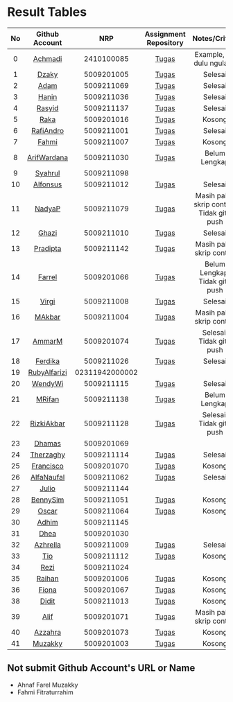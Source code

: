 # Result Tables

| No | Github Account | NRP |Assignment Repository | Notes/Critics | Work-Tier |
|:--:|:--------------:|:---:|:---------------------:|:-------------:|:-----:|
|0| [Achmadi](https://github.com/mekatronik-achmadi/) | 2410100085 | [Tugas](https://github.com/mekatronik-achmadi/tugas-sinyal) | Example, S1 dulu ngulang | S |
|1| [Dzaky](https://github.com/dzakyadlh) | 5009201005 | [Tugas](https://github.com/dzakyadlh/signal-assignment-1) | Selesai | A | 
|2| [Adam](https://github.com/AdamM1-36) | 5009211069 | [Tugas](https://github.com/AdamM1-36/tugas-sinyal) | Selesai | A |
|3| [Hanin](https://github.com/haninsyamsi036) | 5009211036 | [Tugas](https://github.com/haninsyamsi036/Signal-Course) | Selesai | A |
|4| [Rasyid](https://github.com/rsydfddn) | 5009211137 | [Tugas](https://github.com/rsydfddn/tugas-sinyal) | Selesai | A |
|5| [Raka](https://github.com/rakamusalim) | 5009201016 | [Tugas](https://github.com/rakamusalim/tugas-sinyal) | Kosong | |
|6| [RafiAndro](https://github.com/RafiAndro) | 5009211001 | [Tugas](https://github.com/RafiAndro/Tugas-1) | Selesai | B |
|7| [Fahmi](https://github.com/ITStudent123) | 5009211007 | [Tugas](https://github.com/ITStudent123/tugas-sinyal) | Kosong | |
|8| [ArifWardana](https://github.com/arifwardana) | 5009211030 | [Tugas](https://github.com/ArifWardana/PSOPythonArifWr) | Belum Lengkap | |
|9| [Syahrul](https://github.com/Syahrulwhyd) | 5009211098 | | | |
|10| [Alfonsus](https://github.com/Alfonsus-Enrico) | 5009211012 | [Tugas](https://github.com/Alfonsus-Enrico/TugasSinyal) | Selesai | A |
|11| [NadyaP](https://github.com/Nonaminggumerah) | 5009211079| [Tugas](https://github.com/Nonaminggumerah/Tugas-1-SPO) | Masih pakai skrip contoh, Tidak git-push | |
|12| [Ghazi](https://github.com/gap125) | 5009211010 | [Tugas](https://github.com/gap125/tugas-sinyal) | Selesai | A |
|13| [Pradipta](https://github.com/Pradipta07) | 5009211142 | [Tugas](https://github.com/Pradipta07/Tugas-PSO) | Masih pakai skrip contoh | |
|14| [Farrel](https://github.com/FarrelFasyaWisnugroho) | 5009201066 | [Tugas](https://github.com/FarrelFasyaWisnugroho/Tugas-Sinyal-1/) | Belum Lengkap, Tidak git-push | |
|15| [Virgi](https://github.com/virgi005) | 5009211008 | [Tugas](https://github.com/virgi005/tugas-Sinyal) | Selesai | A |
|16| [MAkbar](https://github.com/MAkbarMZ) | 5009211004 | [Tugas](https://github.com/MAkbarMZ/TugasSignalProcessing) | Masih pakai skrip contoh | |
|17| [AmmarM](https://github.com/ammarmuzhaffar) | 5009201074 | [Tugas](https://github.com/ammarmuzhaffar/Tugas-Proses-Sinyal-dan-Optimisasi-1) | Selesai, Tidak git-push | B |
|18| [Ferdika](https://github.com/FerdikaPradana) | 5009211026 | [Tugas](https://github.com/FerdikaPradana/tugas-sinyal-1) | Selesai | A |
|19| [RubyAlfarizi](https://github.com/RubiAlfa) | 02311942000002 | | |
|20| [WendyWi](https://github.com/WendyWibowo05) | 5009211115 | [Tugas](https://github.com/WendyWibowo05/Tugas-Sinyal) | Selesai | A |
|21| [MRifan](https://github.com/muhammadrifan2828) | 5009211138 | [Tugas](https://github.com/muhammadrifan2828/tugas-sinyal) | Belum Lengkap | |
|22| [RizkiAkbar](https://github.com/RizkiAkbar12) | 5009211128 | [Tugas](https://github.com/RizkiAkbar12/Tugas-SPO) | Selesai, Tidak git-push | B |
|23| [Dhamas](https://github.com/Dhamas1902) | 5009201069 | | |
|24| [Therzaghy](https://github.com/harrytherzaghy) | 5009211114 | [Tugas](https://github.com/harrytherzaghy/Tugas-PSO) | Selesai | B |
|25| [Francisco](https://github.com/FranciscoReza) | 5009201070 | [Tugas](https://github.com/FranciscoReza/Tugas) | Kosong | |
|26| [AlfaNaufal](https://github.com/lavarrezel) | 5009211062 | [Tugas](https://github.com/lavarrezel/tugas-sinyal-1) | Selesai | A |
|27| [Julio](https://github.com/JulioMaulana) | 5009211144 | | |
|28| [BennySim](https://github.com/bensmtpng) | 5009211051 | [Tugas](https://github.com/bensmtpng/TugasSinyal) | Kosong | |
|29| [Oscar](https://github.com/OscarID) | 5009211064 | [Tugas](https://github.com/OscarID/Tugas-Sinyal) | Kosong | |
|30| [Adhim](https://github.com/Dhimmmmr) | 5009211145 | | | |
|31| [Dhea](https://github.com/dheatirtaa) | 5009201030 | | | |
|32| [Azhrella](https://github.com/Azhrella) | 5009211009 | [Tugas](https://github.com/Azhrella/tugas-sinyal) | Selesai | B |
|33| [Tio](https://github.com/Zanarkandd) | 5009211112 | [Tugas](https://github.com/Zanarkandd/tugas-sinyal) | Kosong | |
|34| [Rezi](https://github.com/rezira24) | 5009211024 | | |
|35| [Raihan](https://github.com/lazuraihan) | 5009201006 | [Tugas](https://github.com/lazuraihan/tugas-sinyal) | Kosong | |
|36| [Fiona](https://github.com/fionasiahaya) | 5009201067 | [Tugas](https://github.com/fionasiahaya/tugas-sinyal) | Kosong | |
|38| [Didit](https://github.com/diditpradipta) | 5009211013 | [Tugas](https://github.com/diditpradipta/tugas-sinyal) | Kosong | |
|39| [Alif](https://github.com/AlifRisyanS) | 5009201071 | [Tugas](https://github.com/AlifRisyanS/Signal-Assigment) | Masih pakai skrip contoh | |
|40| [Azzahra](https://github.com/azzahrns) | 5009201073 | [Tugas](https://github.com/azzahrns/tugas-sinyal-) | Kosong | |
|41| [Muzakky](https://github.com/farelmuzakky) | 5009201003 | [Tugas](https://github.com/farelmuzakky/tugas_pso) | Kosong | |

## Not submit Github Account's URL or Name
- Ahnaf Farel Muzakky
- Fahmi Fitraturrahim











